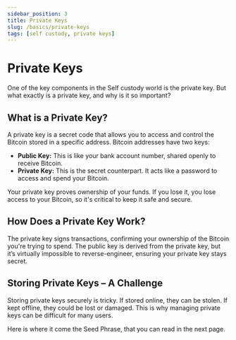 ```yaml
---
sidebar_position: 3
title: Private Keys
slug: /basics/private-keys
tags: [self custody, private keys]
---
```


# Private Keys

One of the key components in the Self custody world is the private key. But what exactly is a private key, and why is it so important?


## What is a Private Key?

A private key is a secret code that allows you to access and control the Bitcoin stored in a specific address. Bitcoin addresses have two keys:

- **Public Key:** This is like your bank account number, shared openly to receive Bitcoin.
- **Private Key:** This is the secret counterpart. It acts like a password to access and spend your Bitcoin.

Your private key proves ownership of your funds. If you lose it, you lose access to your Bitcoin, so it's critical to keep it safe and secure.


## How Does a Private Key Work?

The private key signs transactions, confirming your ownership of the Bitcoin you're trying to spend. The public key is derived from the private key, but it’s virtually impossible to reverse-engineer, ensuring your private key stays secret.


## Storing Private Keys – A Challenge

Storing private keys securely is tricky. If stored online, they can be stolen. If kept offline, they could be lost or damaged. This is why managing private keys can be difficult for many users.

Here is where it come the Seed Phrase, that you can read in the next page.